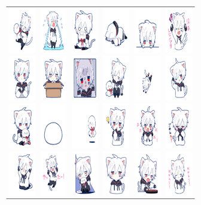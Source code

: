 <table border="0">
  <tr>
    <td align="center">
      <img src="../../image/Mafumafu/199749454.png" height="120" width="120" />
    </td>
    <td align="center">
      <img src="../../image/Mafumafu/199749455.png" height="120" width="120" />
    </td>
    <td align="center">
      <img src="../../image/Mafumafu/199749456.png" height="120" width="120" />
    </td>
    <td align="center">
      <img src="../../image/Mafumafu/199749457.png" height="120" width="120" />
    </td>
    <td align="center">
      <img src="../../image/Mafumafu/199749458.png" height="120" width="120" />
    </td>
    <td align="center">
      <img src="../../image/Mafumafu/199749459.png" height="120" width="120" />
    </td>
  </tr>
  <tr>
    <td align="center">
      <img src="../../image/Mafumafu/199749460.png" height="120" width="120" />
    </td>
    <td align="center">
      <img src="../../image/Mafumafu/199749461.png" height="120" width="120" />
    </td>
    <td align="center">
      <img src="../../image/Mafumafu/199749462.png" height="120" width="120" />
    </td>
    <td align="center">
      <img src="../../image/Mafumafu/199749463.png" height="120" width="120" />
    </td>
    <td align="center">
      <img src="../../image/Mafumafu/199749464.png" height="120" width="120" />
    </td>
    <td align="center">
      <img src="../../image/Mafumafu/199749465.png" height="120" width="120" />
    </td>
  </tr>
  <tr>
    <td align="center">
      <img src="../../image/Mafumafu/199749466.png" height="120" width="120" />
    </td>
    <td align="center">
      <img src="../../image/Mafumafu/199749467.png" height="120" width="120" />
    </td>
    <td align="center">
      <img src="../../image/Mafumafu/199749468.png" height="120" width="120" />
    </td>
    <td align="center">
      <img src="../../image/Mafumafu/199749469.png" height="120" width="120" />
    </td>
    <td align="center">
      <img src="../../image/Mafumafu/199749470.png" height="120" width="120" />
    </td>
    <td align="center">
      <img src="../../image/Mafumafu/199749471.png" height="120" width="120" />
    </td>
  </tr>
  <tr>
    <td align="center">
      <img src="../../image/Mafumafu/199749472.png" height="120" width="120" />
    </td>
    <td align="center">
      <img src="../../image/Mafumafu/199749473.png" height="120" width="120" />
    </td>
    <td align="center">
      <img src="../../image/Mafumafu/199749474.png" height="120" width="120" />
    </td>
    <td align="center">
      <img src="../../image/Mafumafu/199749475.png" height="120" width="120" />
    </td>
    <td align="center">
      <img src="../../image/Mafumafu/199749476.png" height="120" width="120" />
    </td>
    <td align="center">
      <img src="../../image/Mafumafu/199749477.png" height="120" width="120" />
    </td>
  </tr>
</table>
